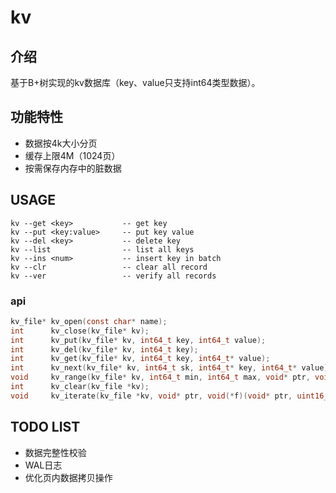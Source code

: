 # kv

## 介绍
基于B+树实现的kv数据库（key、value只支持int64类型数据）。

## 功能特性
* 数据按4k大小分页
* 缓存上限4M（1024页）
* 按需保存内存中的脏数据

## USAGE
```shell
kv --get <key>           -- get key
kv --put <key:value>     -- put key value
kv --del <key>           -- delete key
kv --list                -- list all keys
kv --ins <num>           -- insert key in batch
kv --clr                 -- clear all record
kv --ver                 -- verify all records
```

### api
```c
kv_file* kv_open(const char* name);
int      kv_close(kv_file* kv);
int      kv_put(kv_file* kv, int64_t key, int64_t value);
int      kv_del(kv_file* kv, int64_t key);
int      kv_get(kv_file* kv, int64_t key, int64_t* value);
int      kv_next(kv_file* kv, int64_t sk, int64_t* key, int64_t* value);
void     kv_range(kv_file* kv, int64_t min, int64_t max, void* ptr, void (*callback)(void* ptr, int64_t key, int64_t value));
int      kv_clear(kv_file *kv);
void     kv_iterate(kv_file *kv, void* ptr, void(*f)(void* ptr, uint16_t page, int64_t key, int64_t value));

```

## TODO LIST
* 数据完整性校验
* WAL日志
* 优化页内数据拷贝操作
